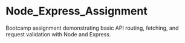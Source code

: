 # Node_Express_Assignment

Bootcamp assignment demonstrating basic API routing, fetching, and request validation with Node and Express.
